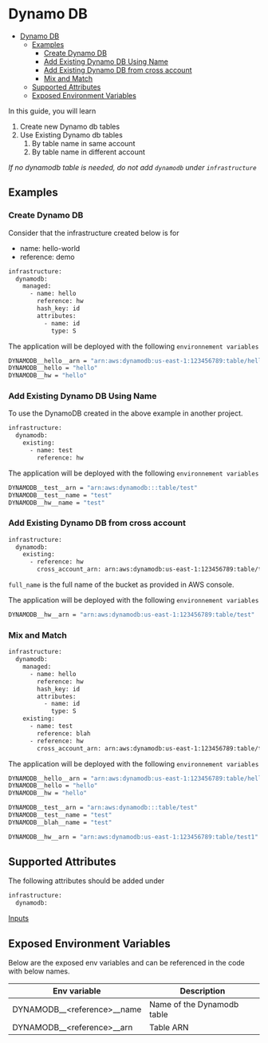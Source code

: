 # Dynamo DB

- [Dynamo DB](#dynamo-db)
  - [Examples](#examples)
    - [Create Dynamo DB](#create-dynamo-db)
    - [Add Existing Dynamo DB Using Name](#add-existing-dynamo-db-using-name)
    - [Add Existing Dynamo DB from cross account](#add-existing-dynamo-db-from-cross-account)
    - [Mix and Match](#mix-and-match)
  - [Supported Attributes](#supported-attributes)
  - [Exposed Environment Variables](#exposed-environment-variables)

In this guide, you will learn

1. Create new Dynamo db tables
2. Use Existing Dynamo db tables
   1. By table name in same account
   2. By table name in different account

*If no dynamodb table is needed, do not add `dynamodb` under `infrastructure`*

## Examples

### Create Dynamo DB

Consider that the infrastructure created below is for

- name: hello-world
- reference: demo

```bash
infrastructure:
  dynamodb:
    managed:
      - name: hello
        reference: hw
        hash_key: id
        attributes:
          - name: id
            type: S
```

The application will be deployed with the following `environnement variables`

```bash
DYNAMODB__hello__arn = "arn:aws:dynamodb:us-east-1:123456789:table/hello"
DYNAMODB__hello = "hello"
DYNAMODB__hw = "hello"
```

### Add Existing Dynamo DB Using Name

To use the DynamoDB created in the above example in another project.

```bash
infrastructure:
  dynamodb:
    existing:
      - name: test
        reference: hw

```

The application will be deployed with the following `environnement variables`

```bash
DYNAMODB__test__arn = "arn:aws:dynamodb:::table/test"
DYNAMODB__test__name = "test"
DYNAMODB__hw__name = "test"
```

### Add Existing Dynamo DB from cross account

```bash
infrastructure:
  dynamodb:
    existing:
      - reference: hw
        cross_account_arn: arn:aws:dynamodb:us-east-1:123456789:table/test
```

`full_name` is the full name of the bucket as provided in AWS console.

The application will be deployed with the following `environnement variables`

```bash
DYNAMODB__hw__arn = "arn:aws:dynamodb:us-east-1:123456789:table/test"
```

### Mix and Match

```bash
infrastructure:
  dynamodb:
    managed:
      - name: hello
        reference: hw
        hash_key: id
        attributes:
          - name: id
            type: S
    existing:
      - name: test
        reference: blah
      - reference: hw
        cross_account_arn: arn:aws:dynamodb:us-east-1:123456789:table/test1
```

The application will be deployed with the following `environnement variables`

```bash
DYNAMODB__hello__arn = "arn:aws:dynamodb:us-east-1:123456789:table/hello"
DYNAMODB__hello = "hello"
DYNAMODB__hw = "hello"

DYNAMODB__test__arn = "arn:aws:dynamodb:::table/test"
DYNAMODB__test__name = "test"
DYNAMODB__blah__name = "test"

DYNAMODB__hw__arn = "arn:aws:dynamodb:us-east-1:123456789:table/test1"
```

## Supported Attributes

The following attributes should be added under

```bash
infrastructure:
  dynamodb:
```

[Inputs](../modules/common/dynamodb/README.md#inputs)

## Exposed Environment Variables

Below are the exposed env variables and can be referenced
in the code with below names.

| Env variable                 | Description                |
| ---------------------------- | -------------------------- |
| DYNAMODB__\<reference>__name | Name of the Dynamodb table |
| DYNAMODB__\<reference>__arn  | Table ARN                  |

